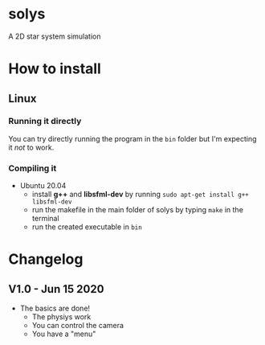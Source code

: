 # solys
A 2D star system simulation

# How to install
## Linux
### Running it directly
You can try directly running the program in the `bin` folder but I'm expecting it *not* to work.

### Compiling it
* Ubuntu 20.04
   * install **g++** and **libsfml-dev** by running `sudo apt-get install g++ libsfml-dev`
   * run the makefile in the main folder of solys by typing `make` in the terminal
   * run the created executable in `bin`

# Changelog
## V1.0 - Jun 15 2020
* The basics are done!
    * The physiys work
    * You can control the camera
    * You have a "menu"
